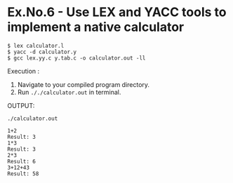 # Ex.No.6 - Use LEX and YACC tools to implement a native calculator

```
$ lex calculator.l
$ yacc -d calculator.y
$ gcc lex.yy.c y.tab.c -o calculator.out -ll
```

Execution :

1. Navigate to your compiled program directory.
2. Run `././calculator.out` in terminal.

OUTPUT:


`./calculator.out`
```
1+2
Result: 3
1*3
Result: 3
2*3
Result: 6
3+12+43
Result: 58
```